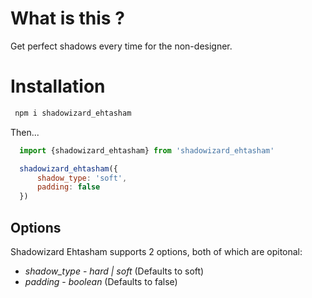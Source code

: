  # What is this ? 
 
 Get perfect shadows every time for the non-designer.

 # Installation
```bash
 npm i shadowizard_ehtasham
```

 Then...

 ```javascript
   import {shadowizard_ehtasham} from 'shadowizard_ehtasham'

   shadowizard_ehtasham({
       shadow_type: 'soft',
       padding: false
   })
 ```

 ## Options

 Shadowizard Ehtasham supports 2 options, both of which are opitonal: 

 * *shadow_type* - _hard | soft_ (Defaults to soft)
 * *padding* - _boolean_ (Defaults to false)

